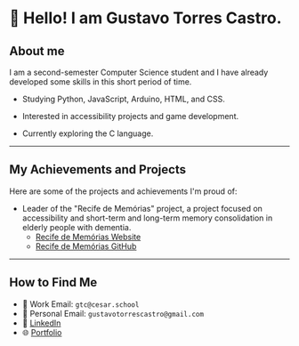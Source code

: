 # 👋 Hello! I am Gustavo Torres Castro.

## About me

I am a second-semester Computer Science student and I have already developed some skills in this short period of time.

* Studying Python, JavaScript, Arduino, HTML, and CSS.

* Interested in accessibility projects and game development.

* Currently exploring the C language.

---

## My Achievements and Projects

Here are some of the projects and achievements I'm proud of:
  
* Leader of the "Recife de Memórias" project, a project focused on accessibility and short-term and long-term memory consolidation in elderly people with dementia.
   * [Recife de Memórias Website](https://sites.google.com/cesar.school/g9-site/in%C3%ADcio)
   * [Recife de Memórias GitHub](https://github.com/LHFalcao/Recife_de_Memorias/blob/main)
    
---

## How to Find Me

* 📧 Work Email: `gtc@cesar.school`
* 📧 Personal Email: `gustavotorrescastro@gmail.com`
* 💼 [LinkedIn](www.linkedin.com/in/gustavotorrescastro)
* 🌐 [Portfolio](https://gustavotorrescastro.netlify.app/index_en)
